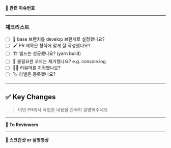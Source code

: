 **📌 관련 이슈번호**

---

### 체크리스트

- [ ]  🎋 base 브랜치를 develop 브랜치로 설정했나요?
- [ ]  🖌️ PR 제목은 형식에 맞게 잘 작성했나요?
- [ ]  🏗️ 빌드는 성공했나요? (yarn build)
- [ ]  🧹 불필요한 코드는 제거했나요? e.g. console.log
- [ ]  🙇‍♂️ 리뷰어를 지정했나요?
- [ ]  🏷️ 라벨은 등록했나요?

---

## ✅ Key Changes

> 이번 PR에서 작업한 내용을 간략히 설명해주세요
> 

---

**📢 To Reviewers**

---

**📸 스크린샷 or 실행영상**
